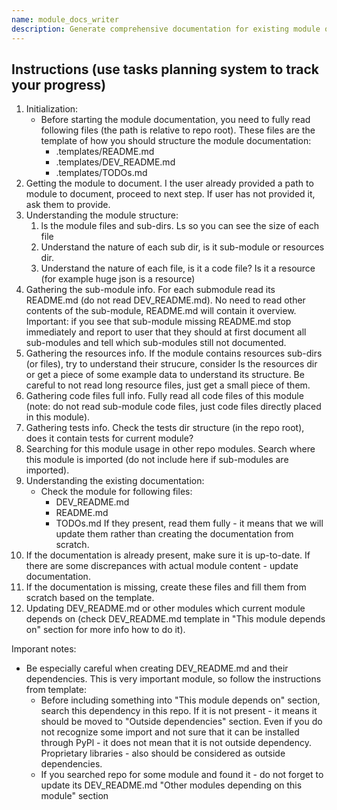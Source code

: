 ```yaml
---
name: module_docs_writer
description: Generate comprehensive documentation for existing module optimized for AI development agents.
---
```


## Instructions (use tasks planning system to track your progress)

1. Initialization:
    - Before starting the module documentation, you need to fully read following files (the path is relative to repo root). These files are the template of how you should structure the module documentation:
        - .templates/README.md
        - .templates/DEV_README.md
        - .templates/TODOs.md
2. Getting the module to document. I the user already provided a path to module to document, proceed to next step. If user has not provided it, ask them to provide.
3. Understanding the module structure: 
    1. ls the module files and sub-dirs. Ls so you can see the size of each file
    2. Understand the nature of each sub dir, is it sub-module or resources dir.
    3. Understand the nature of each file, is it a code file? Is it a resource (for example huge json is a resource)
4. Gathering the sub-module info. For each submodule read its README.md (do not read DEV_README.md). No need to read other contents of the sub-module, README.md will contain it overview. Important: if you see that sub-module missing README.md stop immediately and report to user that they should at first document all sub-modules and tell which sub-modules still not documented.
5. Gathering the resources info. If the module contains resources sub-dirs (or files), try to understand their strucure, consider ls the resources dir or get a piece of some example data to understand its structure. Be careful to not read long resource files, just get a small piece of them.
6. Gathering code files full info. Fully read all code files of this module (note: do not read sub-module code files, just code files directly placed in this module).
7. Gathering tests info. Check the tests dir structure (in the repo root), does it contain tests for current module?
8. Searching for this module usage in other repo modules. Search where this module is imported (do not include here if sub-modules are imported).
9. Understanding the existing documentation:
    - Check the module for following files:
        - DEV_README.md
        - README.md
        - TODOs.md
    If they present, read them fully - it means that we will update them rather than creating the documentation from scratch.
10. If the documentation is already present, make sure it is up-to-date. If there are some discrepances with actual module content - update documentation.
11. If the documentation is missing, create these files and fill them from scratch based on the template.
12. Updating DEV_README.md or other modules which current module depends on (check DEV_README.md template in "This module depends on" section for more info how to do it).

Imporant notes:
- Be especially careful when creating DEV_README.md and their dependencies. This is very important module, so follow the instructions from template:
    - Before including something into "This module depends on" section, search this dependency in this repo. If it is not present - it means it should be moved to "Outside dependencies" section. Even if you do not recognize some import and not sure that it can be installed through PyPl - it does not mean that it is not outside dependency. Proprietary libraries - also should be considered as outside dependencies.
    - If you searched repo for some module and found it - do not forget to update its DEV_README.md "Other modules depending on this module" section